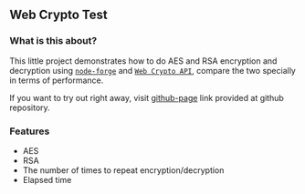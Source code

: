 ## Web Crypto Test
### What is this about?
This little project demonstrates how to do AES and RSA
encryption and decryption using [`node-forge`][node-forge] and [`Web Crypto API`][web-crypto-api],
compare the two specially in terms of performance.

If you want to try out right away, visit [github-page][github-page] link provided at github repository.

### Features
- AES
- RSA
- The number of times to repeat encryption/decryption
- Elapsed time

[github-page]: https://dlguswo333.github.io/web-crypto-test/
[node-forge]: https://www.npmjs.com/package/node-forge
[web-crypto-api]: https://developer.mozilla.org/en-US/docs/Web/API/Web_Crypto_API
